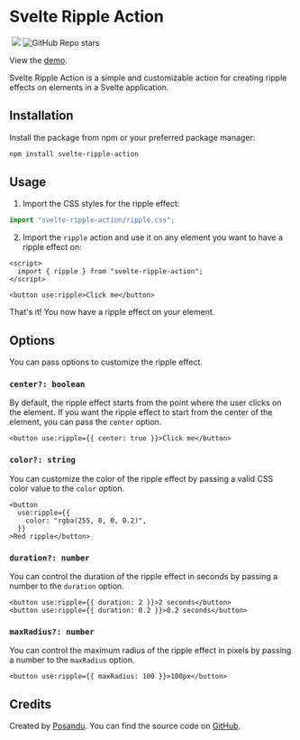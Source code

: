 # Svelte Ripple Action

<p>
  <img
			src="https://deno.bundlejs.com/badge?q=svelte-ripple-action"
			alt=""
	/>
  <img src="https://img.shields.io/github/commit-activity/t/posandu/svelte-ripple-action" />
  <img alt="GitHub Repo stars" src="https://img.shields.io/github/stars/posandu/svelte-ripple-action">
</p>

View the [demo](https://ripple.posandu.com/).

Svelte Ripple Action is a simple and customizable action for creating ripple effects on elements in a Svelte application.

## Installation

Install the package from npm or your preferred package manager:

```bash
npm install svelte-ripple-action
```

## Usage

1. Import the CSS styles for the ripple effect:

```javascript
import "svelte-ripple-action/ripple.css";
```

2. Import the `ripple` action and use it on any element you want to have a ripple effect on:

```svelte
<script>
  import { ripple } from "svelte-ripple-action";
</script>

<button use:ripple>Click me</button>
```

That's it! You now have a ripple effect on your element.

## Options

You can pass options to customize the ripple effect.

### `center?: boolean`

By default, the ripple effect starts from the point where the user clicks on the element. If you want the ripple effect to start from the center of the element, you can pass the `center` option.

```svelte
<button use:ripple={{ center: true }}>Click me</button>
```

### `color?: string`

You can customize the color of the ripple effect by passing a valid CSS color value to the `color` option.

```svelte
<button
  use:ripple={{
    color: "rgba(255, 0, 0, 0.2)",
  }}
>Red ripple</button>
```

### `duration?: number`

You can control the duration of the ripple effect in seconds by passing a number to the `duration` option.

```svelte
<button use:ripple={{ duration: 2 }}>2 seconds</button>
<button use:ripple={{ duration: 0.2 }}>0.2 seconds</button>
```

### `maxRadius?: number`

You can control the maximum radius of the ripple effect in pixels by passing a number to the `maxRadius` option.

```svelte
<button use:ripple={{ maxRadius: 100 }}>100px</button>
```

## Credits

Created by [Posandu](https://posandu.com). You can find the source code on [GitHub](https://github.com/posandu/svelte-ripple-action).
